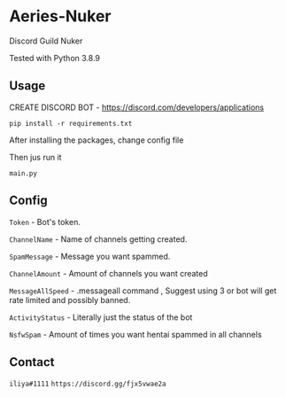 # Aeries-Nuker
Discord Guild Nuker

Tested with Python 3.8.9

## Usage
CREATE DISCORD BOT - https://discord.com/developers/applications

`pip install -r requirements.txt`

After installing the packages, change config file

Then jus run it

`main.py`

## Config
`Token` - Bot's token.

`ChannelName` - Name of channels getting created.

`SpamMessage` - Message you want spammed.

`ChannelAmount` - Amount of channels you want created

`MessageAllSpeed` - .messageall command , Suggest using 3 or bot will get rate limited and possibly banned.

`ActivityStatus` - Literally just the status of the bot

`NsfwSpam` - Amount of times you want hentai spammed in all channels

## Contact
`iliya#1111`
`https://discord.gg/fjx5vwae2a`
